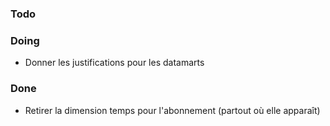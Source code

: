 ### Todo

### Doing
 * Donner les justifications pour les datamarts

### Done
 * Retirer la dimension temps pour l'abonnement (partout où elle apparaît)  
